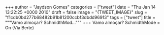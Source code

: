 
+++
author = "Jaydson Gomes"
categories = ["tweet"]
date = "Thu Jan 14 13:22:25 +0000 2010"
draft = false
image = "{TWEET_IMAGE}"
slug = "f1cdb0bd277b68482b91b81200ccbf3dbdd96913"
tags = ["tweet"]
title = """Vamo almoçar? SchmidthMod..."""
+++
Vamo almoçar? SchmidthMode = On (Via Berte)
